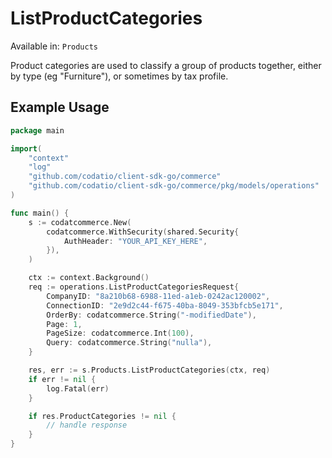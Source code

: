 # ListProductCategories
Available in: `Products`

Product categories are used to classify a group of products together, either by type (eg "Furniture"), or sometimes by tax profile.

## Example Usage
```go
package main

import(
	"context"
	"log"
	"github.com/codatio/client-sdk-go/commerce"
	"github.com/codatio/client-sdk-go/commerce/pkg/models/operations"
)

func main() {
    s := codatcommerce.New(
        codatcommerce.WithSecurity(shared.Security{
            AuthHeader: "YOUR_API_KEY_HERE",
        }),
    )

    ctx := context.Background()    
    req := operations.ListProductCategoriesRequest{
        CompanyID: "8a210b68-6988-11ed-a1eb-0242ac120002",
        ConnectionID: "2e9d2c44-f675-40ba-8049-353bfcb5e171",
        OrderBy: codatcommerce.String("-modifiedDate"),
        Page: 1,
        PageSize: codatcommerce.Int(100),
        Query: codatcommerce.String("nulla"),
    }

    res, err := s.Products.ListProductCategories(ctx, req)
    if err != nil {
        log.Fatal(err)
    }

    if res.ProductCategories != nil {
        // handle response
    }
}
```